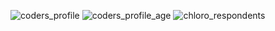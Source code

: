 ![coders_profile](https://github.com/user-attachments/assets/4e699f11-744e-490e-bcc4-156d2f5fa772)
![coders_profile_age](https://github.com/user-attachments/assets/e4d97814-5f19-46e1-8550-f890dbf84074)
![chloro_respondents](https://github.com/user-attachments/assets/feff893f-a7df-4703-99fd-67ae346056ea)
